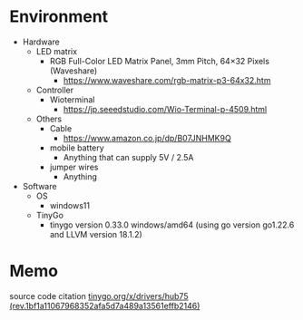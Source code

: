 # Environment
* Hardware
  * LED matrix
    * RGB Full-Color LED Matrix Panel, 3mm Pitch, 64×32 Pixels (Waveshare)
      * https://www.waveshare.com/rgb-matrix-p3-64x32.htm
  * Controller
    * Wioterminal
      * https://jp.seeedstudio.com/Wio-Terminal-p-4509.html
  * Others
    * Cable
      * https://www.amazon.co.jp/dp/B07JNHMK9Q
    * mobile battery
      * Anything that can supply 5V / 2.5A
    * jumper wires
      * Anything
* Software
  * OS
    * windows11
  * TinyGo
    * tinygo version 0.33.0 windows/amd64 (using go version go1.22.6 and LLVM version 18.1.2)


# Memo
source code citation [tinygo.org/x/drivers/hub75 (rev.1bf1a11067968352afa5d7a489a13561effb2146)](https://github.com/tinygo-org/drivers/tree/1bf1a11067968352afa5d7a489a13561effb2146/hub75)
